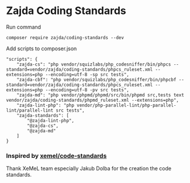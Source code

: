 # Zajda Coding Standards
Run command
``` 
composer require zajda/coding-standards --dev
```
Add scripts to composer.json
```
"scripts": {
    "zajda-cs": "php vendor/squizlabs/php_codesniffer/bin/phpcs --standard=vendor/zajda/coding-standards/phpcs_ruleset.xml --extensions=php --encoding=utf-8 -sp src tests",
    "zajda-cbf": "php vendor/squizlabs/php_codesniffer/bin/phpcbf --standard=vendor/zajda/coding-standards/phpcs_ruleset.xml --extensions=php --encoding=utf-8 -pv src tests",
    "zajda-md": "php vendor/phpmd/phpmd/src/bin/phpmd src,tests text vendor/zajda/coding-standards/phpmd_ruleset.xml --extensions=php",
    "zajda-lint-php": "php vendor/php-parallel-lint/php-parallel-lint/parallel-lint src tests",
    "zajda-standards": [
        "@zajda-lint-php",
        "@zajda-cs",
        "@zajda-md"
    ]
}
```

### Inspired by [xemel/code-standards](https://bitbucket.org/xemelteam/coding-standards/)
Thank XeMeL team especially Jakub Dolba for the creation the code standards.

